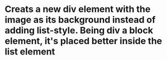 # Creats a new div element with the image as its background instead of adding list-style. Being div a block element, it's placed better inside the list element
